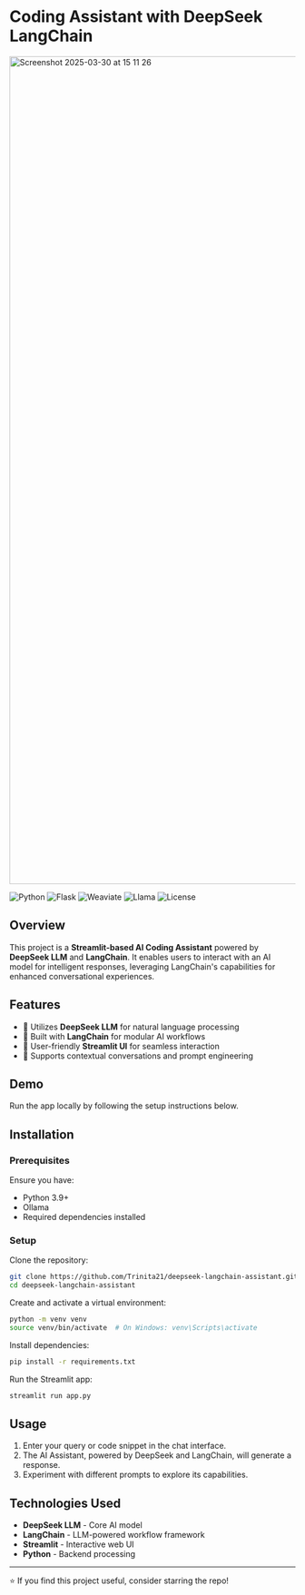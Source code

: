 # Coding Assistant with DeepSeek LangChain
<img width="1459" alt="Screenshot 2025-03-30 at 15 11 26" src="https://github.com/user-attachments/assets/618fc51d-0ad3-4f09-88b1-a86348cd1c72" />


![Python](https://img.shields.io/badge/Python-3.9%2B-blue?logo=python)
![Flask](https://img.shields.io/badge/Built%20with-Flask-lightgrey?logo=flask)
![Weaviate](https://img.shields.io/badge/Embeddings-Weaviate-orange)
![Llama](https://img.shields.io/badge/LLM-Ollama-yellow)
![License](https://img.shields.io/badge/License-MIT-green)


## Overview
This project is a **Streamlit-based AI Coding Assistant** powered by **DeepSeek LLM** and **LangChain**. It enables users to interact with an AI model for intelligent responses, leveraging LangChain's capabilities for enhanced conversational experiences.

## Features
- 🧠 Utilizes **DeepSeek LLM** for natural language processing
- 🔗 Built with **LangChain** for modular AI workflows
- 🎨 User-friendly **Streamlit UI** for seamless interaction
- 🔄 Supports contextual conversations and prompt engineering

## Demo
Run the app locally by following the setup instructions below.

## Installation
### Prerequisites
Ensure you have:
- Python 3.9+
- Ollama
- Required dependencies installed

### Setup
Clone the repository:
```bash
git clone https://github.com/Trinita21/deepseek-langchain-assistant.git
cd deepseek-langchain-assistant
```

Create and activate a virtual environment:
```bash
python -m venv venv
source venv/bin/activate  # On Windows: venv\Scripts\activate
```

Install dependencies:
```bash
pip install -r requirements.txt
```

Run the Streamlit app:
```bash
streamlit run app.py
```

## Usage
1. Enter your query or code snippet in the chat interface.
2. The AI Assistant, powered by DeepSeek and LangChain, will generate a response.
3. Experiment with different prompts to explore its capabilities.

## Technologies Used
- **DeepSeek LLM** - Core AI model
- **LangChain** - LLM-powered workflow framework
- **Streamlit** - Interactive web UI
- **Python** - Backend processing

---
⭐ If you find this project useful, consider starring the repo!


